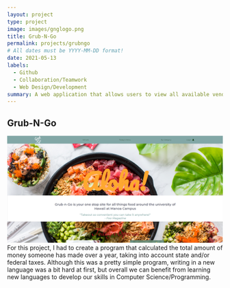```yaml
---
layout: project
type: project
image: images/gnglogo.png
title: Grub-N-Go 
permalink: projects/grubngo
# All dates must be YYYY-MM-DD format!
date: 2021-05-13
labels:
  - Github
  - Collaboration/Teamwork
  - Web Design/Development
summary: A web application that allows users to view all available vendors on the UH Manoa campus.
---
```

## Grub-N-Go
<div class="ui massive image">
  <img class="ui image" src="../images/landing.PNG">
</div>
For this project, I had to create a program that calculated the total amount of money someone has made over a year, taking into account state and/or federal taxes. Although this was a pretty simple program, writing in a new language was a bit hard at first, but overall we can benefit from learning new languages to develop our skills in Computer Science/Programming.




